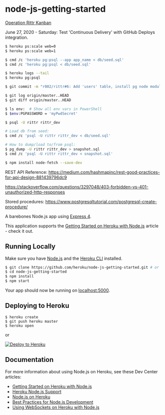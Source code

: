 # node-js-getting-started

[Operation Rittr Kanban](https://github.com/r002/rittr/projects/2)

June 27, 2020 - Saturday: Test 'Continuous Delivery' with GitHub Deploys integration.

```sh
$ heroku ps:scale web=0
$ heroku ps:scale web=1

$ cmd /c 'heroku pg:psql --app app_name < db/seed.sql'
$ cmd /c 'heroku pg:psql < db/seed.sql'

$ heroku logs --tail
$ heroku pg:psql

$ git commit -m "r002/rittr#6: Add 'users' table, install pg node module, attach pg add-on to Heroku."

$ git log origin/master..HEAD
$ git diff origin/master..HEAD

$ ls env:  # Show all env vars in PowerShell
$ $env:PGPASSWORD = 'myPwdSecret'

$ psql -U rittr rittr_dev

# Load db from seed:
$ cmd /c 'psql -U rittr rittr_dev < db/seed.sql'

# How to dump/load to/from psql:
$ pg_dump -U rittr rittr_dev > snapshot.sql
$ cmd /c 'psql -U rittr rittr_dev < snapshot.sql'

$ npm install node-fetch --save-dev

```

REST API Reference: https://medium.com/hashmapinc/rest-good-practices-for-api-design-881439796dc9

https://stackoverflow.com/questions/3297048/403-forbidden-vs-401-unauthorized-http-responses

Stored procedures: https://www.postgresqltutorial.com/postgresql-create-procedure/


A barebones Node.js app using [Express 4](http://expressjs.com/).

This application supports the [Getting Started on Heroku with Node.js](https://devcenter.heroku.com/articles/getting-started-with-nodejs) article - check it out.

## Running Locally

Make sure you have [Node.js](http://nodejs.org/) and the [Heroku CLI](https://cli.heroku.com/) installed.

```sh
$ git clone https://github.com/heroku/node-js-getting-started.git # or clone your own fork
$ cd node-js-getting-started
$ npm install
$ npm start
```

Your app should now be running on [localhost:5000](http://localhost:5000/).

## Deploying to Heroku

```
$ heroku create
$ git push heroku master
$ heroku open
```
or

[![Deploy to Heroku](https://www.herokucdn.com/deploy/button.png)](https://heroku.com/deploy)

## Documentation

For more information about using Node.js on Heroku, see these Dev Center articles:

- [Getting Started on Heroku with Node.js](https://devcenter.heroku.com/articles/getting-started-with-nodejs)
- [Heroku Node.js Support](https://devcenter.heroku.com/articles/nodejs-support)
- [Node.js on Heroku](https://devcenter.heroku.com/categories/nodejs)
- [Best Practices for Node.js Development](https://devcenter.heroku.com/articles/node-best-practices)
- [Using WebSockets on Heroku with Node.js](https://devcenter.heroku.com/articles/node-websockets)
